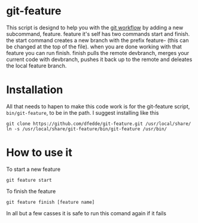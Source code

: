 git-feature
=========== 
This script is designd to help you with the [git workflow]( https://www.atlassian.com/git/workflows#!workflow-gitflow ) by adding a new subcommand, feature. feature it's self has two commands start and finish. the start command creates a new branch with the prefix feature- (this can be changed at the top of the file). when you are done working with that feature you can run finish. finish pulls the remote devbranch, merges your current code with devbranch, pushes it back up to the remote and deleates the local feature branch.

Installation
============
All that needs to hapen to make this code work is for the git-feature script, `bin/git-feature`, to be in the path.
I suggest installing like this

    git clone https://github.com/dfedde/git-feature.git /usr/local/share/
    ln -s /usr/local/share/git-feature/bin/git-feature /usr/bin/

How to use it
=============
To start a new feature 
    
    git feature start

To finish the feature 
    
    git feature finish [feature name]
    
In all but a few casses it is safe to run this comand again if it fails
